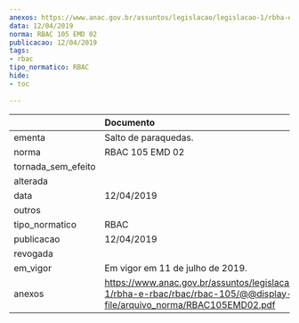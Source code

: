 ```yaml
---
anexos: https://www.anac.gov.br/assuntos/legislacao/legislacao-1/rbha-e-rbac/rbac/rbac-105/@@display-file/arquivo_norma/RBAC105EMD02.pdf
data: 12/04/2019
norma: RBAC 105 EMD 02
publicacao: 12/04/2019
tags:
- rbac
tipo_normatico: RBAC
hide: 
- toc 
 
---
```


|                    | Documento                                                                                                                        |
|:-------------------|:---------------------------------------------------------------------------------------------------------------------------------|
| ementa             | Salto de paraquedas.                                                                                                             |
| norma              | RBAC 105 EMD 02                                                                                                                  |
| tornada_sem_efeito |                                                                                                                                  |
| alterada           |                                                                                                                                  |
| data               | 12/04/2019                                                                                                                       |
| outros             |                                                                                                                                  |
| tipo_normatico     | RBAC                                                                                                                             |
| publicacao         | 12/04/2019                                                                                                                       |
| revogada           |                                                                                                                                  |
| em_vigor           | Em vigor em 11 de julho de 2019.                                                                                                 |
| anexos             | https://www.anac.gov.br/assuntos/legislacao/legislacao-1/rbha-e-rbac/rbac/rbac-105/@@display-file/arquivo_norma/RBAC105EMD02.pdf |